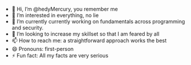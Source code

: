 - 👋 Hi, I’m @hedyMercury, you remember me
- 👀 I’m interested in everything, no lie
- 🌱 I’m currently currently working on fundamentals across programming and security.
- 💞️ I’m looking to increase my skillset so that I am feared by all
- 📫 How to reach me: a straightforward approach works the best
- 😄 Pronouns: first-person
- ⚡ Fun fact: All my facts are very serious

<!---
HedyMercury/HedyMercury is a ✨ special ✨ repository because its `README.md` (this file) appears on your GitHub profile.
You can click the Preview link to take a look at your changes.
--->
